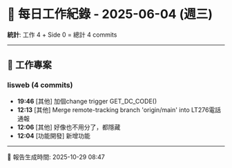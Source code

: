 # 📅 每日工作紀錄 - 2025-06-04 (週三)

**統計**: 工作 4 + Side 0 = 總計 4 commits

---

## 💼 工作專案

### lisweb (4 commits)

- **19:46** [其他] 加個change trigger GET_DC_CODE()
- **12:13** [其他] Merge remote-tracking branch 'origin/main' into LT276電話通報
- **12:06** [其他] 好像也不用分了，都隱藏
- **12:04** [功能開發] 新增功能

---

📅 報告生成時間: 2025-10-29 08:47

